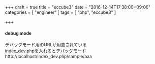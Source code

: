 +++
draft = true
title = "eccube3"
date = "2016-12-14T17:38:00+09:00"
categories = [ "engineer" ]
tags = [ "php", "eccube3" ]

+++

#### debug mode

デバッグモード用のURLが用意されている  
index_dev.phpを入れるとデバッグモード  
http://localhost/index_dev.php/sample/aaa

